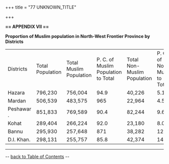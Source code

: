 +++
title = "77 UNKNOWN_TITLE"

+++


  
**== APPENDIX VII ==**

**Proportion of Muslim population in North-West Frontier Province by
Districts**

  

|             |                   |                          |                                      |                              |                               |
|-------------|-------------------|--------------------------|--------------------------------------|------------------------------|-------------------------------|
| Districts  | Total Population | Total Muslim Population | P. C. of Muslim Population to Total | Total Non-Muslim Population | P. C. of Non-Muslim to Total |
| Hazara     | 796,230          | 756,004                 | 94.9                                | 40,226                      | 5.1                          |
| Mardan     | 506,539          | 483,575                 | 965                                 | 22,964                      | 4.5                          |
| Peshawar . | 851,833          | 769,589                 | 90.4                                | 82,244                      | 9.6                          |
| Kohat      | 289,404          | 266,224                 | 92.0                                | 23,180                      | 8.0                          |
| Bannu      | 295,930          | 257,648                 | 871                                 | 38,282                      | 12.9                         |
| D.I. Khan. | 298,131          | 255,757                 | 85.8                                | 42,374                      | 14.2                         |

------------------------------------------------------------------------

-- [back to Table of Contents](../index.html#contents) --  

